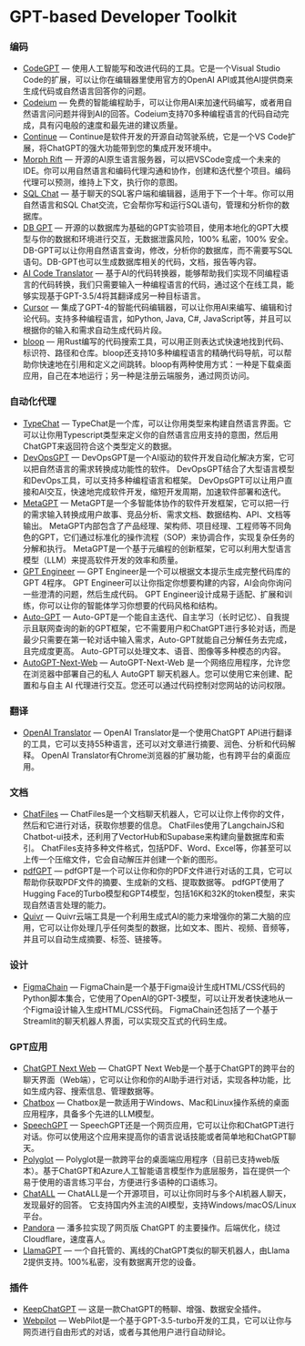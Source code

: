 # GPT-based Developer Toolkit

### 编码

- [CodeGPT](https://codegpt.co/) — 使用人工智能写和改进代码的工具。它是一个Visual Studio Code的扩展，可以让你在编辑器里使用官方的OpenAI API或其他AI提供商来生成代码或自然语言回答你的问题。
- [Codeium](https://codeium.com/) — 免费的智能编程助手，可以让你用AI来加速代码编写，或者用自然语言问问题并得到AI的回答。Codeium支持70多种编程语言的代码自动完成，具有闪电般的速度和最先进的建议质量。
- [Continue](https://github.com/continuedev/continue) — Continue是软件开发的开源自动驾驶系统，它是一个VS Code扩展，将ChatGPT的强大功能带到您的集成开发环境中。
- [Morph Rift](https://github.com/morph-labs/rift) — 开源的AI原生语言服务器，可以把VSCode变成一个未来的IDE。你可以用自然语言和编码代理沟通和协作，创建和迭代整个项目。编码代理可以预测，维持上下文，执行你的意图。
- [SQL Chat](https://github.com/sqlchat/sqlchat) — 基于聊天的SQL客户端和编辑器，适用于下一个十年。你可以用自然语言和SQL Chat交流，它会帮你写和运行SQL语句，管理和分析你的数据库。
- [DB GPT](https://github.com/eosphoros-ai/DB-GPT) — 开源的以数据库为基础的GPT实验项目，使用本地化的GPT大模型与你的数据和环境进行交互，无数据泄露风险，100% 私密，100% 安全。DB-GPT可以让你用自然语言查询，修改，分析你的数据库，而不需要写SQL语句。DB-GPT也可以生成数据库相关的代码，文档，报告等内容。
- [AI Code Translator](https://github.com/mckaywrigley/ai-code-translator) — 基于AI的代码转换器，能够帮助我们实现不同编程语言的代码转换，我们只需要输入一种编程语言的代码，通过这个在线工具，能够实现基于GPT-3.5/4将其翻译成另一种目标语言。
- [Cursor](https://www.cursor.so/) — 集成了GPT-4的智能代码编辑器，可以让你用AI来编写、编辑和讨论代码。支持多种编程语言，如Python, Java, C#, JavaScript等，并且可以根据你的输入和需求自动生成代码片段。
- [bloop](https://github.com/BloopAI/bloop) — 用Rust编写的代码搜索工具，可以用正则表达式快速地找到代码、标识符、路径和仓库。bloop还支持10多种编程语言的精确代码导航，可以帮助你快速地在引用和定义之间跳转。bloop有两种使用方式：一种是下载桌面应用，自己在本地运行；另一种是注册云端服务，通过网页访问。

### 自动化代理
- [TypeChat](https://github.com/microsoft/Typechat) — TypeChat是一个库，可以让你用类型来构建自然语言界面。它可以让你用Typescript类型来定义你的自然语言应用支持的意图，然后用ChatGPT来返回符合这个类型定义的数据。
- [DevOpsGPT](https://github.com/kuafuai/DevOpsGPT) — DevOpsGPT是一个AI驱动的软件开发自动化解决方案，它可以把自然语言的需求转换成功能性的软件。 DevOpsGPT结合了大型语言模型和DevOps工具，可以支持多种编程语言和框架。 DevOpsGPT可以让用户直接和AI交互，快速地完成软件开发，缩短开发周期，加速软件部署和迭代。
- [MetaGPT](https://github.com/geekan/MetaGPT) — MetaGPT是一个多智能体协作的软件开发框架，它可以把一行的需求输入转换成用户故事、竞品分析、需求文档、数据结构、API、文档等输出。 MetaGPT内部包含了产品经理、架构师、项目经理、工程师等不同角色的GPT，它们通过标准化的操作流程（SOP）来协调合作，实现复杂任务的分解和执行。 MetaGPT是一个基于元编程的创新框架，它可以利用大型语言模型（LLM）来提高软件开发的效率和质量。
- [GPT Engineer](https://github.com/AntonOsika/gpt-engineer) — GPT Engineer是一个可以根据文本提示生成完整代码库的GPT 4程序。 GPT Engineer可以让你指定你想要构建的内容，AI会向你询问一些澄清的问题，然后生成代码。 GPT Engineer设计成易于适配、扩展和训练，你可以让你的智能体学习你想要的代码风格和结构。
- [Auto-GPT](https://github.com/Significant-Gravitas/Auto-GPT) — Auto-GPT是一个能自主迭代、自主学习（长时记忆）、自我提示且联网查询的新的GPT框架，它不需要用户和ChatGPT进行多轮对话，而是最少只需要在第一轮对话中输入需求，Auto-GPT就能自己分解任务去完成，且完成度更高。 Auto-GPT可以处理文本、语音、图像等多种模态的内容。
- [AutoGPT-Next-Web]() — AutoGPT-Next-Web 是一个网络应用程序，允许您在浏览器中部署自己的私人 AutoGPT 聊天机器人。您可以使用它来创建、配置和与自主 AI 代理进行交互。您还可以通过代码控制对您网站的访问权限。

### 翻译

- [OpenAI Translator](https://github.com/openai-translator/openai-translator) — OpenAI Translator是一个使用ChatGPT API进行翻译的工具，它可以支持55种语言，还可以对文章进行摘要、润色、分析和代码解释。 OpenAI Translator有Chrome浏览器的扩展功能，也有跨平台的桌面应用。

### 文档

- [ChatFiles](https://github.com/guangzhengli/ChatFiles) — ChatFiles是一个文档聊天机器人，它可以让你上传你的文件，然后和它进行对话，获取你想要的信息。 ChatFiles使用了LangchainJS和Chatbot-ui技术，还利用了VectorHub和Supabase来构建向量数据库和索引。 ChatFiles支持多种文件格式，包括PDF、Word、Excel等，你甚至可以上传一个压缩文件，它会自动解压并创建一个新的图形。
- [pdfGPT](https://github.com/bhaskatripathi/pdfGPT) — pdfGPT是一个可以让你和你的PDF文件进行对话的工具，它可以帮助你获取PDF文件的摘要、生成新的文档、提取数据等。 pdfGPT使用了Hugging Face的Turbo模型和GPT4模型，包括16K和32K的token模型，来实现自然语言处理的能力。
- [Quivr](https://github.com/StanGirard/quivr) — Quivr云端工具是一个利用生成式AI的能力来增强你的第二大脑的应用，它可以让你处理几乎任何类型的数据，比如文本、图片、视频、音频等，并且可以自动生成摘要、标签、链接等。

### 设计

- [FigmaChain](https://github.com/cirediatpl/FigmaChain) — FigmaChain是一个基于Figma设计生成HTML/CSS代码的Python脚本集合，它使用了OpenAI的GPT-3模型，可以让开发者快速地从一个Figma设计输入生成HTML/CSS代码。 FigmaChain还包括了一个基于Streamlit的聊天机器人界面，可以实现交互式的代码生成。

### GPT应用

- [ChatGPT Next Web](https://github.com/Yidadaa/ChatGPT-Next-Web) — ChatGPT Next Web是一个基于ChatGPT的跨平台的聊天界面（Web端），它可以让你和你的AI助手进行对话，实现各种功能，比如生成内容、搜索信息、管理数据等。
- [Chatbox](https://github.com/Bin-Huang/chatbox) — Chatbox是一款适用于Windows、Mac和Linux操作系统的桌面应用程序，具备多个先进的LLM模型。
- [SpeechGPT](https://github.com/hahahumble/speechgpt) — SpeechGPT还是一个网页应用，它可以让你和ChatGPT进行对话。你可以使用这个应用来提高你的语言说话技能或者简单地和ChatGPT聊天。
- [Polyglot](https://github.com/liou666/polyglot) — Polyglot是一款跨平台的桌面端应用程序（目前已支持web版本）。基于ChatGPT和Azure人工智能语言模型作为底层服务，旨在提供一个易于使用的语言练习平台，方便进行多语种的口语练习。
- [ChatALL](https://github.com/sunner/ChatALL) — ChatALL是一个开源项目，可以让你同时与多个AI机器人聊天，发现最好的回答。 它支持国内外主流的AI模型，支持Windows/macOS/Linux平台。
- [Pandora](https://github.com/pengzhile/pandora) — 潘多拉实现了网页版 ChatGPT 的主要操作。后端优化，绕过 Cloudflare，速度喜人。
- [LlamaGPT](https://github.com/getumbrel/llama-gpt) — 一个自托管的、离线的ChatGPT类似的聊天机器人，由Llama 2提供支持。100%私密，没有数据离开您的设备。

### 插件

- [KeepChatGPT](https://github.com/xcanwin/KeepChatGPT) — 这是一款ChatGPT的畅聊、增强、数据安全插件。
- [Webpilot](https://github.com/webpilot-ai/Webpilot) — WebPilot是一个基于GPT-3.5-turbo开发的工具，它可以让你与网页进行自由形式的对话，或者与其他用户进行自动辩论。
